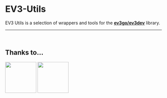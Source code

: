 # EV3-Utils

EV3 Utils is a selection of wrappers and tools for the <a href="https://github.com/ev3go/ev3dev"><b>ev3go/ev3dev</b></a> library.

---

<br>

## Thanks to...

<div>
  <a href="https://github.com/ev3go"><img src="https://avatars.githubusercontent.com/ev3go" width="100"></a>
  <a href="https://github.com/password-classified"><img src="https://avatars.githubusercontent.com/sam-the-programmer" width="100"></a>
</div>
